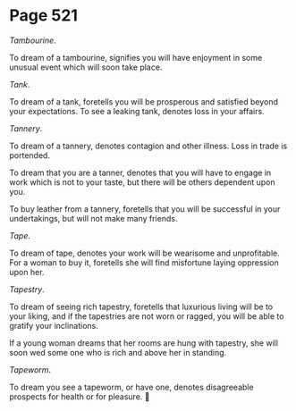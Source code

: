 # Page 521
_Tambourine_.


To dream of a tambourine, signifies you will have enjoyment in some unusual
event which will soon take place.


_Tank_.


To dream of a tank, foretells you will be prosperous and satisfied beyond
your expectations. To see a leaking tank, denotes loss in your affairs.


_Tannery_.


To dream of a tannery, denotes contagion and other illness.
Loss in trade is portended.


To dream that you are a tanner, denotes that you will have to engage in work
which is not to your taste, but there will be others dependent upon you.


To buy leather from a tannery, foretells that you will be successful
in your undertakings, but will not make many friends.


_Tape_.


To dream of tape, denotes your work will be wearisome and unprofitable.
For a woman to buy it, foretells she will find misfortune laying
oppression upon her.


_Tapestry_.


To dream of seeing rich tapestry, foretells that luxurious living
will be to your liking, and if the tapestries are not worn or ragged,
you will be able to gratify your inclinations.


If a young woman dreams that her rooms are hung with tapestry,
she will soon wed some one who is rich and above her in standing.


_Tapeworm_.


To dream you see a tapeworm, or have one, denotes disagreeable
prospects for health or for pleasure.

